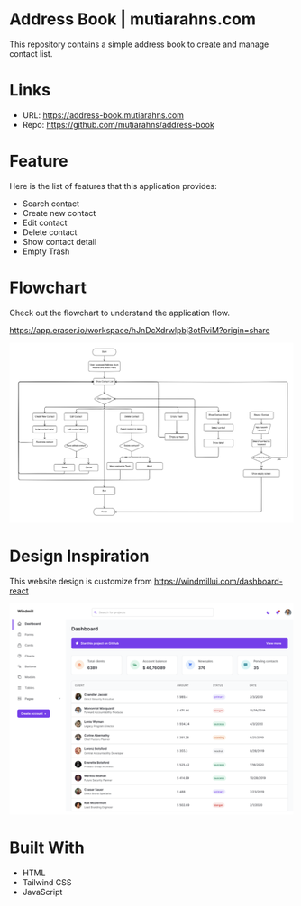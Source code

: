 # Address Book | mutiarahns.com

This repository contains a simple address book to create and manage contact list.

# Links

- URL: https://address-book.mutiarahns.com
- Repo: https://github.com/mutiarahns/address-book

# Feature

Here is the list of features that this application provides:

- Search contact
- Create new contact
- Edit contact
- Delete contact
- Show contact detail
- Empty Trash

# Flowchart

Check out the flowchart to understand the application flow.

https://app.eraser.io/workspace/hJnDcXdrwlpbj3otRviM?origin=share

![Flowchart](assets/images/flowchart.png)

# Design Inspiration

This website design is customize from https://windmillui.com/dashboard-react

![Inspiration](assets/images/inspiration.png)

# Built With

- HTML
- Tailwind CSS
- JavaScript
